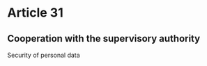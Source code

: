 # Article 31
## Cooperation with the supervisory authority

<span class="bold"><span class="expanded">Security of personal data